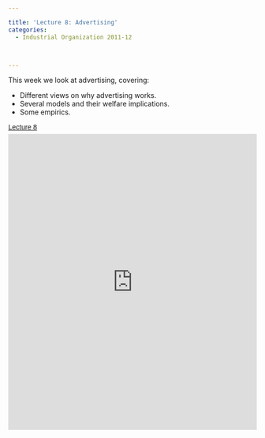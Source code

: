 ```yaml
---

title: 'Lecture 8: Advertising'
categories:
  - Industrial Organization 2011-12



---
```

This week we look at advertising, covering:<br /><ul><li>Different views on why advertising works.</li><li>Several models and their welfare implications.</li><li>Some empirics.</li></ul><a title="View Lecture 8 on Scribd" href="http://www.scribd.com/doc/73752626/Lecture-8" style="margin: 12px auto 6px auto; font-family: Helvetica,Arial,Sans-serif; font-style: normal; font-variant: normal; font-weight: normal; font-size: 14px; line-height: normal; font-size-adjust: none; font-stretch: normal; -x-system-font: none; display: block; text-decoration: underline;">Lecture 8</a><iframe src="http://www.scribd.com/embeds/73752626/content?start_page=1&view_mode=slideshow&access_key=key-p51y9ijyab7ykjhy0es" data-auto-height="true" data-aspect-ratio="1.33333333333333" scrolling="no" width="100%" height="600" frameborder="0"></iframe>